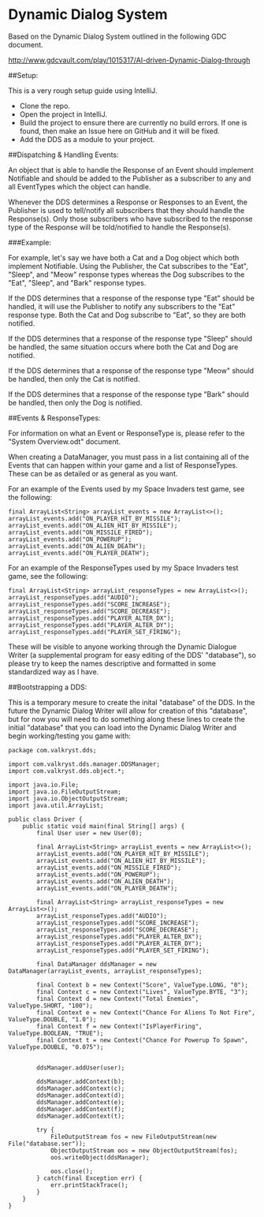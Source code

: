 # Dynamic Dialog System

Based on the Dynamic Dialog System outlined in the following GDC document.

http://www.gdcvault.com/play/1015317/AI-driven-Dynamic-Dialog-through



##Setup:

This is a very rough setup guide using IntelliJ.

* Clone the repo.
* Open the project in IntelliJ.
* Build the project to ensure there are currently no build errors. If one is found, then make an Issue here on GitHub and it will be fixed.
* Add the DDS as a module to your project.

##Dispatching & Handling Events:

An object that is able to handle the Response of an Event should implement Notifiable and should be added to the 
Publisher as a subscriber to any and all EventTypes which the object can handle.

Whenever the DDS determines a Response or Responses to an Event, the Publisher is used to tell/notify all subscribers
that they should handle the Response(s). Only those subscribers who have subscribed to the response type of the Response
will be told/notified to handle the Response(s).

###Example:

For example, let's say we have both a Cat and a Dog object which both implement Notifiable. Using the Publisher, the Cat
subscribes to the "Eat", "Sleep", and "Meow" response types whereas the Dog subscribes to the "Eat", "Sleep", and "Bark"
response types.

If the DDS determines that a response of the response type "Eat" should be handled, it will use the Publisher to notify 
any subscribers to the "Eat" response type. Both the Cat and Dog subscribe to "Eat", so they are both notified.

If the DDS determines that a response of the response type "Sleep" should be handled, the same situation occurs where
both the Cat and Dog are notified.

If the DDS determines that a response of the response type "Meow" should be handled, then only the Cat is notified.

If the DDS determines that a response of the response type "Bark" should be handled, then only the Dog is notified.


##Events & ResponseTypes:

For information on what an Event or ResponseType is, please refer to the "System Overview.odt" document.

When creating a DataManager, you must pass in a list containing all of the Events that can happen within your game and a list of ResponseTypes. These can be as detailed or as general as you want. 

For an example of the Events used by my Space Invaders test game, see the following:

    final ArrayList<String> arrayList_events = new ArrayList<>();
    arrayList_events.add("ON_PLAYER_HIT_BY_MISSILE");
    arrayList_events.add("ON_ALIEN_HIT_BY_MISSILE");
    arrayList_events.add("ON_MISSILE_FIRED");
    arrayList_events.add("ON_POWERUP");
    arrayList_events.add("ON_ALIEN_DEATH");
    arrayList_events.add("ON_PLAYER_DEATH");
    
For an example of the ResponseTypes used by my Space Invaders test game, see the following:

    final ArrayList<String> arrayList_responseTypes = new ArrayList<>();
    arrayList_responseTypes.add("AUDIO");
    arrayList_responseTypes.add("SCORE_INCREASE");
    arrayList_responseTypes.add("SCORE_DECREASE");
    arrayList_responseTypes.add("PLAYER_ALTER_DX");
    arrayList_responseTypes.add("PLAYER_ALTER_DY");
    arrayList_responseTypes.add("PLAYER_SET_FIRING");

These will be visible to anyone working through the Dynamic Dialogue Writer (a supplemental program for easy editing of the DDS' "database"), so please try to keep the names descriptive and formatted in some standardized way as I have.

##Bootstrapping a DDS:

This is a temporary mesure to create the inital "database" of the DDS. In the future the Dynamic Dialog Writer will 
allow for creation of this "database", but for now you will need to do something along these lines to create the initial
"database" that you can load into the Dynamic Dialog Writer and begin working/testing you game with:

    package com.valkryst.dds;

    import com.valkryst.dds.manager.DDSManager;
    import com.valkryst.dds.object.*;

    import java.io.File;
    import java.io.FileOutputStream;
    import java.io.ObjectOutputStream;
    import java.util.ArrayList;

    public class Driver {
        public static void main(final String[] args) {
            final User user = new User(0);

            final ArrayList<String> arrayList_events = new ArrayList<>();
            arrayList_events.add("ON_PLAYER_HIT_BY_MISSILE");
            arrayList_events.add("ON_ALIEN_HIT_BY_MISSILE");
            arrayList_events.add("ON_MISSILE_FIRED");
            arrayList_events.add("ON_POWERUP");
            arrayList_events.add("ON_ALIEN_DEATH");
            arrayList_events.add("ON_PLAYER_DEATH");

            final ArrayList<String> arrayList_responseTypes = new ArrayList<>();
            arrayList_responseTypes.add("AUDIO");
            arrayList_responseTypes.add("SCORE_INCREASE");
            arrayList_responseTypes.add("SCORE_DECREASE");
            arrayList_responseTypes.add("PLAYER_ALTER_DX");
            arrayList_responseTypes.add("PLAYER_ALTER_DY");
            arrayList_responseTypes.add("PLAYER_SET_FIRING");

            final DataManager ddsManager = new DataManager(arrayList_events, arrayList_responseTypes);

            final Context b = new Context("Score", ValueType.LONG, "0");
            final Context c = new Context("Lives", ValueType.BYTE, "3");
            final Context d = new Context("Total Enemies", ValueType.SHORT, "100");
            final Context e = new Context("Chance For Aliens To Not Fire", ValueType.DOUBLE, "1.0");
            final Context f = new Context("IsPlayerFiring", ValueType.BOOLEAN, "TRUE");
            final Context t = new Context("Chance For Powerup To Spawn", ValueType.DOUBLE, "0.075");


            ddsManager.addUser(user);

            ddsManager.addContext(b);
            ddsManager.addContext(c);
            ddsManager.addContext(d);
            ddsManager.addContext(e);
            ddsManager.addContext(f);
            ddsManager.addContext(t);

            try {
                FileOutputStream fos = new FileOutputStream(new File("database.ser"));
                ObjectOutputStream oos = new ObjectOutputStream(fos);
                oos.writeObject(ddsManager);

                oos.close();
            } catch(final Exception err) {
                err.printStackTrace();
            }
        }
    }
